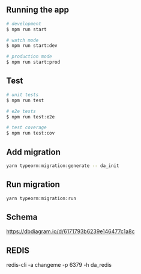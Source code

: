 ## Running the app

```bash
# development
$ npm run start

# watch mode
$ npm run start:dev

# production mode
$ npm run start:prod
```

## Test

```bash
# unit tests
$ npm run test

# e2e tests
$ npm run test:e2e

# test coverage
$ npm run test:cov
```

## Add migration
```bash
yarn typeorm:migration:generate -- da_init
```

## Run migration
```bash
yarn typeorm:migration:run
```

## Schema
https://dbdiagram.io/d/6171793b6239e146477c1a8c


## REDIS 
redis-cli -a changeme  -p 6379 -h da_redis
